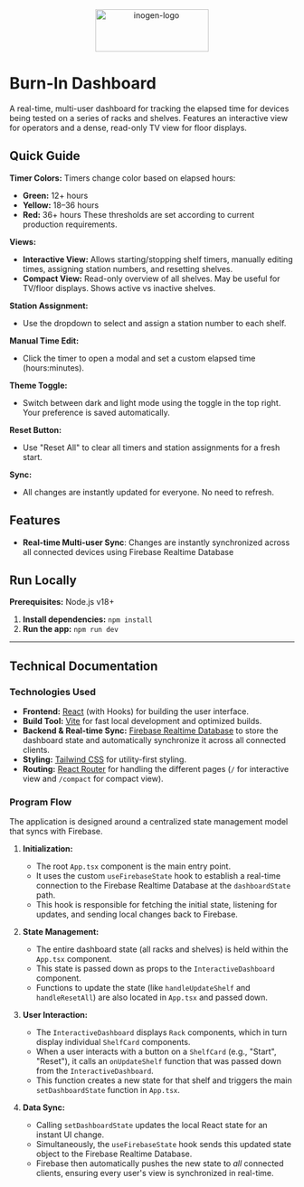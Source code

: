 <div align="center">
<img width="200" height="75" alt="inogen-logo" src="https://github.com/user-attachments/assets/fd817db8-7fc1-494b-ba96-1f086bad6b13" />
</div>

# Burn-In Dashboard

A real-time, multi-user dashboard for tracking the elapsed time for devices being tested on a series of racks and shelves. Features an interactive view for operators and a dense, read-only TV view for floor displays.

## Quick Guide

**Timer Colors:**
Timers change color based on elapsed hours:
- **Green:** 12+ hours
- **Yellow:** 18–36 hours
- **Red:** 36+ hours
These thresholds are set according to current production requirements.

**Views:**
- **Interactive View:** Allows starting/stopping shelf timers, manually editing times, assigning station numbers, and resetting shelves.
- **Compact View:** Read-only overview of all shelves. May be useful for TV/floor displays. Shows active vs inactive shelves.

**Station Assignment:**
- Use the dropdown to select and assign a station number to each shelf.

**Manual Time Edit:**
- Click the timer to open a modal and set a custom elapsed time (hours:minutes).

**Theme Toggle:**
- Switch between dark and light mode using the toggle in the top right. Your preference is saved automatically.

**Reset Button:**
- Use "Reset All" to clear all timers and station assignments for a fresh start.

**Sync:**
- All changes are instantly updated for everyone. No need to refresh.
## Features

- **Real-time Multi-user Sync**: Changes are instantly synchronized across all connected devices using Firebase Realtime Database
## Run Locally

**Prerequisites:**  Node.js v18+

1. **Install dependencies:**
   `npm install`
2. **Run the app:**
   `npm run dev`

---
## Technical Documentation

### Technologies Used

*   **Frontend:** [React](https://reactjs.org/) (with Hooks) for building the user interface.
*   **Build Tool:** [Vite](https://vitejs.dev/) for fast local development and optimized builds.
*   **Backend & Real-time Sync:** [Firebase Realtime Database](https://firebase.google.com/docs/database) to store the dashboard state and automatically synchronize it across all connected clients.
*   **Styling:** [Tailwind CSS](https://tailwindcss.com/) for utility-first styling.
*   **Routing:** [React Router](https://reactrouter.com/) for handling the different pages (`/` for interactive view and `/compact` for compact view).

### Program Flow

The application is designed around a centralized state management model that syncs with Firebase.

1.  **Initialization:**
    *   The root `App.tsx` component is the main entry point.
    *   It uses the custom `useFirebaseState` hook to establish a real-time connection to the Firebase Realtime Database at the `dashboardState` path.
    *   This hook is responsible for fetching the initial state, listening for updates, and sending local changes back to Firebase.

2.  **State Management:**
    *   The entire dashboard state (all racks and shelves) is held within the `App.tsx` component.
    *   This state is passed down as props to the `InteractiveDashboard` component.
    *   Functions to update the state (like `handleUpdateShelf` and `handleResetAll`) are also located in `App.tsx` and passed down.

3.  **User Interaction:**
    *   The `InteractiveDashboard` displays `Rack` components, which in turn display individual `ShelfCard` components.
    *   When a user interacts with a button on a `ShelfCard` (e.g., "Start", "Reset"), it calls an `onUpdateShelf` function that was passed down from the `InteractiveDashboard`.
    *   This function creates a new state for that shelf and triggers the main `setDashboardState` function in `App.tsx`.

4.  **Data Sync:**
    *   Calling `setDashboardState` updates the local React state for an instant UI change.
    *   Simultaneously, the `useFirebaseState` hook sends this updated state object to the Firebase Realtime Database.
    *   Firebase then automatically pushes the new state to *all* connected clients, ensuring every user's view is synchronized in real-time.
